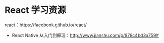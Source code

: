 # React 学习资源

<p>react：https://facebook.github.io/react/</p>

* React Native 从入门到原理：http://www.jianshu.com/p/978c4bd3a759#
